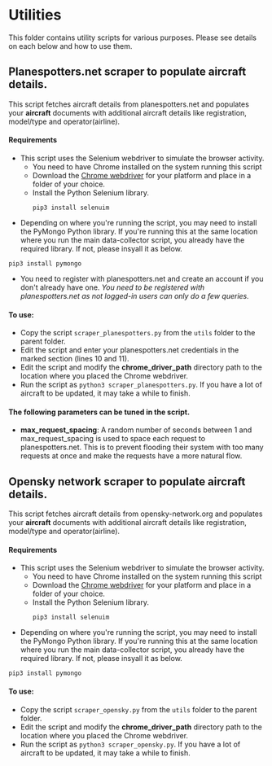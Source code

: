 # Utilities
This folder contains utility scripts for various purposes. Please see details on each below and how to use them.

## Planespotters.net scraper to populate aircraft details.
This script fetches aircraft details from planespotters.net and populates your **aircraft** documents with additional aircraft details like registration, model/type and operator(airline).

#### Requirements
* This script uses the Selenium webdriver to simulate the browser activity. 
  *  You need to have Chrome installed on the system running this script
  *  Download the [Chrome webdriver](https://chromedriver.chromium.org/downloads) for your platform and place in a folder of your choice.
  *  Install the Python Selenium library.
     ```
     pip3 install selenuim
     ```
* Depending on where you're running the script, you may need to install the PyMongo Python library. If you're running this at the same location where you run the main data-collector script, you already have the required library. If not, please insyall it as below.
```
pip3 install pymongo
```
* You need to register with planespotters.net and create an account if you don't already have one. *You need to be registered with planespotters.net as not logged-in users can only do a few queries.*

#### To use:
* Copy the script `scraper_planespotters.py` from the `utils` folder to the parent folder.
* Edit the script and enter your planespotters.net credentials in the marked section (lines 10 and 11).
* Edit the script and modify the **chrome_driver_path** directory path to the location where you placed the Chrome webdriver.
* Run the script as `python3 scraper_planespotters.py`. If you have a lot of aircraft to be updated, it may take a while to finish.

#### The following parameters can be tuned in the script.
* **max_request_spacing**: A random number of seconds between 1 and max_request_spacing is used to space each request to planespotters.net. This is to prevent flooding their system with too many requests at once and make the requests have a more natural flow.


## Opensky network scraper to populate aircraft details.
This script fetches aircraft details from opensky-network.org and populates your **aircraft** documents with additional aircraft details like registration, model/type and operator(airline).

#### Requirements
* This script uses the Selenium webdriver to simulate the browser activity. 
  *  You need to have Chrome installed on the system running this script
  *  Download the [Chrome webdriver](https://chromedriver.chromium.org/downloads) for your platform and place in a folder of your choice.
  *  Install the Python Selenium library.
     ```
     pip3 install selenuim
     ```
* Depending on where you're running the script, you may need to install the PyMongo Python library. If you're running this at the same location where you run the main data-collector script, you already have the required library. If not, please insyall it as below.
```
pip3 install pymongo
```

#### To use:
* Copy the script `scraper_opensky.py` from the `utils` folder to the parent folder.
* Edit the script and modify the **chrome_driver_path** directory path to the location where you placed the Chrome webdriver.
* Run the script as `python3 scraper_opensky.py`. If you have a lot of aircraft to be updated, it may take a while to finish.

